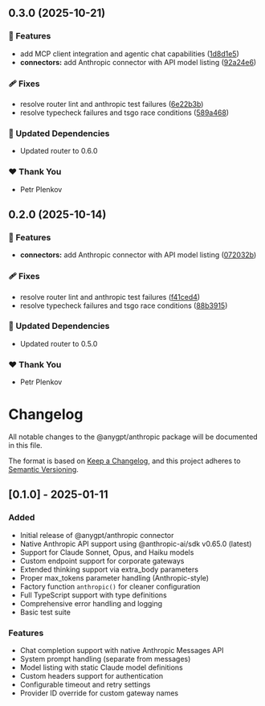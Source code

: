 ## 0.3.0 (2025-10-21)

### 🚀 Features

- add MCP client integration and agentic chat capabilities ([1d8d1e5](https://github.com/genai-tools/anygpt/commit/1d8d1e5))
- **connectors:** add Anthropic connector with API model listing ([92a24e6](https://github.com/genai-tools/anygpt/commit/92a24e6))

### 🩹 Fixes

- resolve router lint and anthropic test failures ([6e22b3b](https://github.com/genai-tools/anygpt/commit/6e22b3b))
- resolve typecheck failures and tsgo race conditions ([589a468](https://github.com/genai-tools/anygpt/commit/589a468))

### 🧱 Updated Dependencies

- Updated router to 0.6.0

### ❤️ Thank You

- Petr Plenkov

## 0.2.0 (2025-10-14)

### 🚀 Features

- **connectors:** add Anthropic connector with API model listing ([072032b](https://github.com/genai-tools/anygpt/commit/072032b))

### 🩹 Fixes

- resolve router lint and anthropic test failures ([f41ced4](https://github.com/genai-tools/anygpt/commit/f41ced4))
- resolve typecheck failures and tsgo race conditions ([88b3915](https://github.com/genai-tools/anygpt/commit/88b3915))

### 🧱 Updated Dependencies

- Updated router to 0.5.0

### ❤️ Thank You

- Petr Plenkov

# Changelog

All notable changes to the @anygpt/anthropic package will be documented in this file.

The format is based on [Keep a Changelog](https://keepachangelog.com/en/1.0.0/),
and this project adheres to [Semantic Versioning](https://semver.org/spec/v2.0.0.html).

## [0.1.0] - 2025-01-11

### Added

- Initial release of @anygpt/anthropic connector
- Native Anthropic API support using @anthropic-ai/sdk v0.65.0 (latest)
- Support for Claude Sonnet, Opus, and Haiku models
- Custom endpoint support for corporate gateways
- Extended thinking support via extra_body parameters
- Proper max_tokens parameter handling (Anthropic-style)
- Factory function `anthropic()` for cleaner configuration
- Full TypeScript support with type definitions
- Comprehensive error handling and logging
- Basic test suite

### Features

- Chat completion support with native Anthropic Messages API
- System prompt handling (separate from messages)
- Model listing with static Claude model definitions
- Custom headers support for authentication
- Configurable timeout and retry settings
- Provider ID override for custom gateway names
